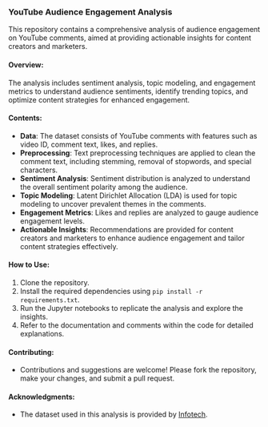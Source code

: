 ### YouTube Audience Engagement Analysis

This repository contains a comprehensive analysis of audience engagement on YouTube comments, aimed at providing actionable insights for content creators and marketers.

#### Overview:
The analysis includes sentiment analysis, topic modeling, and engagement metrics to understand audience sentiments, identify trending topics, and optimize content strategies for enhanced engagement.

#### Contents:
- **Data**: The dataset consists of YouTube comments with features such as video ID, comment text, likes, and replies.
- **Preprocessing**: Text preprocessing techniques are applied to clean the comment text, including stemming, removal of stopwords, and special characters.
- **Sentiment Analysis**: Sentiment distribution is analyzed to understand the overall sentiment polarity among the audience.
- **Topic Modeling**: Latent Dirichlet Allocation (LDA) is used for topic modeling to uncover prevalent themes in the comments.
- **Engagement Metrics**: Likes and replies are analyzed to gauge audience engagement levels.
- **Actionable Insights**: Recommendations are provided for content creators and marketers to enhance audience engagement and tailor content strategies effectively.

#### How to Use:
1. Clone the repository.
2. Install the required dependencies using `pip install -r requirements.txt`.
3. Run the Jupyter notebooks to replicate the analysis and explore the insights.
4. Refer to the documentation and comments within the code for detailed explanations.

#### Contributing:
- Contributions and suggestions are welcome! Please fork the repository, make your changes, and submit a pull request.

#### Acknowledgments:
- The dataset used in this analysis is provided by [Infotech](https://www.infotech.com/).
